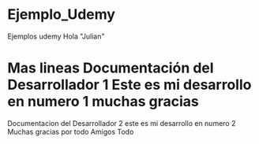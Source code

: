 # Ejemplo_Udemy
Ejemplos udemy
Hola "Julian"

Mas lineas
Documentación del Desarrollador 1
Este es mi desarrollo en numero 1 muchas gracias
=======
Documentacion del Desarrollador 2
este es mi desarrollo en numero 2
Muchas gracias por todo Amigos
Todo


